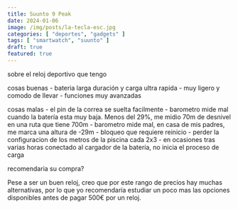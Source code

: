 ```yaml
---
title: Suunto 9 Peak
date: 2024-01-06
image: /img/posts/la-tecla-esc.jpg
categories: [ "deportes", "gadgets" ]
tags: [ "smartwatch", "suunto" ]
draft: true
featured: true
---
```





sobre el reloj deportivo que tengo

cosas buenas
    - bateria larga duración y carga ultra rapida
    - muy ligero y comodo de llevar
    - funciones muy avanzadas

cosas malas
    - el pin de la correa se suelta facilmente
    - barometro mide mal cuando la batería esta muy baja. Menos del 29%, me midio 70m de desnivel en una ruta que tiene 700m
    - barometro mide mal, en casa de mis padres, me marca una altura de -29m
    - bloqueo que requiere reinicio
    - perder la configuracion de los metros de la piscina cada 2x3
    - en ocasiones tras varias horas conectado al cargador de la batería, no inicia el proceso de carga


recomendaria su compra? 

Pese a ser un buen reloj, creo que por este rango de precios hay muchas alternativas, por lo que yo recomendaría estudiar un poco mas las opciones disponibles antes de pagar 500€ por un reloj.


